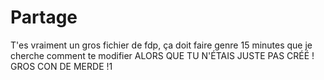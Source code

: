 # Partage

T'es vraiment un gros fichier de fdp, ça doit faire genre 15 minutes que je cherche comment te modifier ALORS QUE TU N'ÉTAIS JUSTE PAS CRÉÉ ! GROS CON DE MERDE !1
